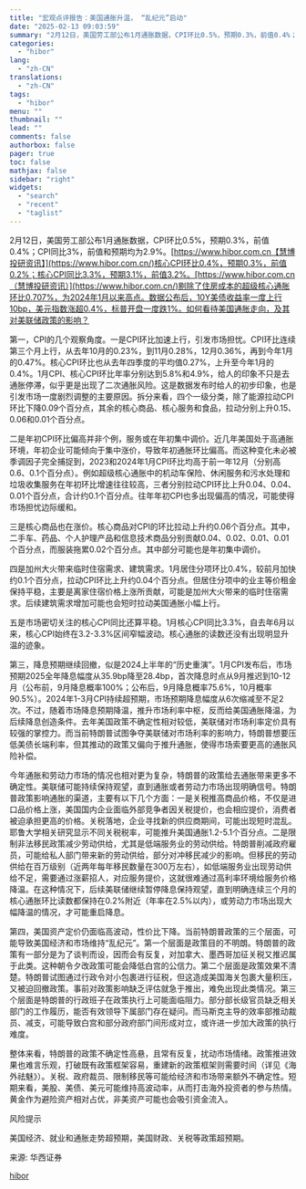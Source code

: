 ```yaml
---
title: "宏观点评报告：美国通胀升温， “乱纪元”启动"
date: "2025-02-13 09:03:59"
summary: "2月12日，美国劳工部公布1月通胀数据，CPI环比0.5%，预期0.3%，前值0.4%；CPI..."
categories:
  - "hibor"
lang:
  - "zh-CN"
translations:
  - "zh-CN"
tags:
  - "hibor"
menu: ""
thumbnail: ""
lead: ""
comments: false
authorbox: false
pager: true
toc: false
mathjax: false
sidebar: "right"
widgets:
  - "search"
  - "recent"
  - "taglist"
---
```


2月12日，美国劳工部公布1月通胀数据，CPI环比0.5%，预期0.3%，前值0.4%；CPI同比3%，前值和预期均为2.9%。[https://www.hibor.com.cn【慧博投研资讯】](https://www.hibor.com.cn/)核心CPI环比0.4%，预期0.3%，前值0.2%；核心CPI同比3.3%，预期3.1%，前值3.2%。[https://www.hibor.com.cn（慧博投研资讯）](https://www.hibor.com.cn/)剔除了住房成本的超级核心通胀环比0.707%，为2024年1月以来高点。数据公布后，10Y美债收益率一度上行10bp，美元指数涨超0.4%，标普开盘一度跌1%。如何看待美国通胀走向，及其对美联储政策的影响？

第一，CPI的几个观察角度。一是CPI环比加速上行，引发市场担忧。CPI环比连续第三个月上行，从去年10月的0.23%，到11月0.28%，12月0.36%，再到今年1月的0.47%。核心CPI环比也从去年四季度的平均值0.27%，上升至今年1月的0.4%。1月CPI、核心CPI环比年率分别达到5.8%和4.9%，给人的印象不只是去通胀停滞，似乎更是出现了二次通胀风险。这是数据发布时给人的初步印象，也是引发市场一度剧烈调整的主要原因。拆分来看，四个一级分类，除了能源拉动CPI环比下降0.09个百分点，其余的核心商品、核心服务和食品，拉动分别上升0.15、0.06和0.01个百分点。

二是年初CPI环比偏高并非个例，服务或在年初集中调价。近几年美国处于高通胀环境，年初企业可能倾向于集中涨价，导致年初通胀环比偏高。而这种变化未必被季调因子完全捕捉到，2023和2024年1月CPI环比均高于前一年12月（分别高0.6、0.1个百分点）。例如超级核心通胀中的机动车保险、休闲服务和污水处理和垃圾收集服务在年初环比增速往往较高，三者分别拉动CPI环比上升0.04、0.04、0.01个百分点，合计约0.1个百分点。往年年初CPI也多出现偏高的情况，可能使得市场担忧边际缓和。

三是核心商品也在涨价。核心商品对CPI的环比拉动上升约0.06个百分点。其中，二手车、药品、个人护理产品和信息技术商品分别贡献0.04、0.02、0.01、0.01个百分点，而服装拖累0.02个百分点。其中部分可能也是年初集中调价。

四是加州大火带来临时住宿需求、建筑需求。1月居住分项环比0.4%，较前月加快约0.1个百分点，拉动CPI环比上升约0.04个百分点。但居住分项中的业主等价租金保持平稳，主要是离家住宿价格上涨所贡献，可能是加州大火带来的临时住宿需求。后续建筑需求增加可能也会短时拉动美国通胀小幅上行。

五是市场密切关注的核心CPI同比还算平稳。1月核心CPI同比3.3%，自去年6月以来，核心CPI始终在3.2-3.3%区间窄幅波动。核心通胀的读数还没有出现明显升温的迹象。

第三，降息预期继续回撤，似是2024上半年的“历史重演”。1月CPI发布后，市场预期2025全年降息幅度从35.9bp降至28.4bp，首次降息时点从9月推迟到10-12月（公布前，9月降息概率100%；公布后，9月降息概率75.6%，10月概率90.5%）。2024年1-3月CPI持续超预期，市场预期降息幅度从6次缩减至不足2次。不过，随着市场降息预期降温，推升市场利率中枢，反而给美国通胀降温，为后续降息创造条件。去年美国政策不确定性相对较低，美联储对市场利率定价具有较强的掌控力。而当前特朗普试图争夺美联储对市场利率的影响力，特朗普想要压低美债长端利率，但其推动的政策又偏向于推升通胀，使得市场索要更高的通胀风险补偿。

今年通胀和劳动力市场的情况也相对更为复杂，特朗普的政策给去通胀带来更多不确定性。美联储可能持续保持观望，直到通胀或者劳动力市场出现明确信号。特朗普政策影响通胀的渠道，主要有以下几个方面：一是关税推高商品价格，不仅是进口品价格上涨，美国国内企业面临外部竞争者因关税提价，也会相应提价，消费者被迫承担更高的价格。关税落地，企业寻找新的供应商期间，可能出现短时混乱。耶鲁大学相关研究显示不同关税税率，可能推升美国通胀1.2-5.1个百分点。二是限制非法移民政策减少劳动供给，尤其是低端服务业的劳动供给。特朗普削减政府雇员，可能给私人部门带来新的劳动供给，部分对冲移民减少的影响。但移民的劳动供给在百万级别（近两年每年移民数量在300万左右），如低端服务业出现劳动供给不足，需要通过涨薪招人，对应服务提价，这就很难通过高利率环境给服务价格降温。在这种情况下，后续美联储继续暂停降息保持观望，直到明确连续三个月的核心通胀环比读数都保持在0.2%附近（年率在2.5%以内），或劳动力市场出现大幅降温的情况，才可能重启降息。

第四，美国资产定价仍面临高波动，性价比下降。当前特朗普政策的三个层面，可能导致美国经济和市场维持“乱纪元”。第一个层面是政策目的不明朗。特朗普的政策有一部分是为了谈判而设，因而会有反复，对加拿大、墨西哥加征关税又推迟属于此类。这种朝令夕改政策可能会降低白宫的公信力。第二个层面是政策效果不清楚。特朗普试图通过行政令对小包裹进行征税，但这造成美国海关包裹大量积压，又被迫回撤政策。事前对政策影响缺乏评估就急于推出，难免出现此类情况。第三个层面是特朗普的行政班子在政策执行上可能面临阻力。部分部长级官员缺乏相关部门的工作履历，能否有效领导下属部门存在疑问。而马斯克主导的效率部推动裁员、减支，可能导致白宫和部分政府部门间形成对立，或许进一步加大政策的执行难度。

整体来看，特朗普的政策不确定性高悬，且常有反复，扰动市场情绪。政策推进效果也难言乐观，打破既有政策框架容易，重建新的政策框架则需要时间（详见《海外祛魅》）。关税、政府裁员、限制移民等可能给经济和市场带来额外不确定性。短期来看，美股、美债、美元可能维持高波动率，从而打击海外投资者的参与热情。黄金作为避险资产相对占优，非美资产可能也会吸引资金流入。

风险提示

美国经济、就业和通胀走势超预期，美国财政、关税等政策超预期。

来源: 华西证券

[hibor](https://www.hibor.com.cn/data/0c267bd78067d40f9629172e8bc72e7f.html)
